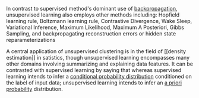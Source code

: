 In contrast to supervised method's dominant use of [backpropagation](https://en.wikipedia.org/wiki/Backpropagation "Backpropagation"), unsupervised learning also employs other methods including: Hopfield learning rule, Boltzmann learning rule, Contrastive Divergence, Wake Sleep, Variational Inference, Maximum Likelihood, Maximum A Posteriori, Gibbs Sampling, and backpropagating reconstruction errors or hidden state reparameterizations

A central application of unsupervised clustering is in the field of [[density estimation]] in satistics, though unsupervised learning encompasses many other domains involving summarizing  and explaining data features. It can be contrasted with supervised learning by saying that whereas supervised learning intends to infer a [conditional probability distribution](https://en.wikipedia.org/wiki/Conditional_probability_distribution "Conditional probability distribution") conditioned on the label of input data; unsupervised learning intends to infer an [a priori probability](https://en.wikipedia.org/wiki/A_priori_probability "A priori probability") distribution.